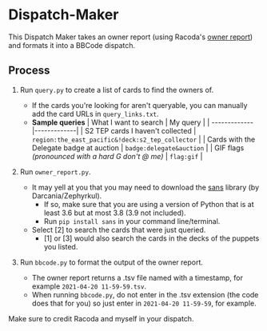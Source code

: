 # Dispatch-Maker
This Dispatch Maker takes an owner report (using Racoda's [owner report](https://github.com/dithpri/RCES/tree/master/owner_report)) and formats it into a BBCode dispatch.

## Process
1. Run `query.py` to create a list of cards to find the owners of.
    - If the cards you're looking for aren't queryable, you can manually add the card URLs in `query_links.txt`.
    - **Sample queries**
    | What I want to search  | My query |
    | ------------- |-------------|
    | S2 TEP cards I haven't collected | `region:the_east_pacific&!deck:s2_tep_collector` |
    | Cards with the Delegate badge at auction | `badge:delegate&auction` |
    | GIF flags *(pronounced with a hard G don't @ me)* | `flag:gif` |
         
2. Run `owner_report.py`.
    - It may yell at you that you may need to download the [sans](https://pypi.org/project/sans/) library (by Darcania/Zephyrkul). 
        - If so, make sure that you are using a version of Python that is at least 3.6 but at most 3.8 (3.9 not included).
        - Run `pip install sans` in your command line/terminal.
    - Select [2] to search the cards that were just queried.
        - [1] or [3] would also search the cards in the decks of the puppets you listed.
    
3. Run `bbcode.py` to format the output of the owner report.
    - The owner report returns a .tsv file named with a timestamp, for example `2021-04-20 11-59-59.tsv`.
    - When running `bbcode.py`, do not enter in the .tsv extension (the code does that for you) so just enter in `2021-04-20 11-59-59`, for example.

Make sure to credit Racoda and myself in your dispatch.
